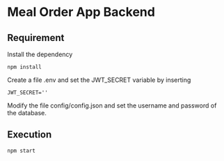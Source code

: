 # Meal Order App Backend
## Requirement
Install the dependency
```shell
npm install
```
Create a file .env and set the JWT_SECRET variable by inserting
```shell
JWT_SECRET=''
```
Modify the file config/config.json and set the username and password of the database.
## Execution
```shell
npm start
```